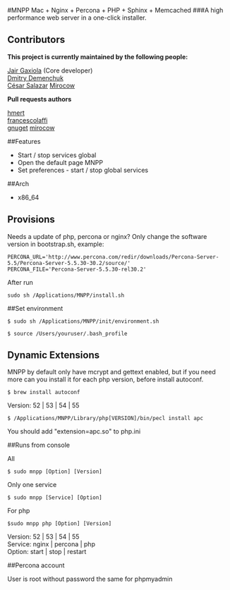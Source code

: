 #MNPP  Mac + Nginx + Percona + PHP + Sphinx + Memcached
###A high performance web server in a one-click installer.

## Contributors
**This project is currently maintained by the following people:**    

[Jair Gaxiola](https://github.com/jyr) (Core developer)    
[Dmitry Demenchuk](https://github.com/mrded)    
[César Salazar](http://cesarsalazar.mx/)
[Mirocow](https://github.com/mirocow)    

**Pull requests authors**

[hmert](https://github.com/hmert)    
[francescolaffi](https://github.com/francescolaffi)    
[gnuget](https://github.com/gnuget)
[mirocow](https://github.com/mirocow)     

##Features

* Start / stop services global
* Open the default page MNPP
* Set preferences - start  / stop global services

##Arch

* x86_64

## Provisions

Needs a update of php, percona or nginx? Only change the software version in bootstrap.sh, example:

	PERCONA_URL='http://www.percona.com/redir/downloads/Percona-Server-5.5/Percona-Server-5.5.30-30.2/source/'
	PERCONA_FILE='Percona-Server-5.5.30-rel30.2'

After run

	sudo sh /Applications/MNPP/install.sh

##Set environment

<pre><code>$ sudo sh /Applications/MNPP/init/environment.sh</code></pre>
<pre><code>$ source /Users/youruser/.bash_profile</code></pre>

## Dynamic Extensions

MNPP by default only have mcrypt and gettext enabled, but if  you need more can you install it for each php version, before install autoconf.
	
	$ brew install autoconf

Version: 52 | 53 | 54 | 55  

	$ /Applications/MNPP/Library/php[VERSION]/bin/pecl install apc
	
You should add "extension=apc.so" to php.ini

##Runs from console

All    
<pre><code>$ sudo mnpp [Option] [Version]</code></pre>
Only one service    
<pre><code>$ sudo mnpp [Service] [Option]</code></pre>
For php    
<pre><code>$sudo mnpp php [Option] [Version]</code></pre>
Version: 52 | 53 | 54 | 55   
Service: nginx | percona | php    
Option: start | stop | restart    


##Percona account

User is root without password the same for phpmyadmin
